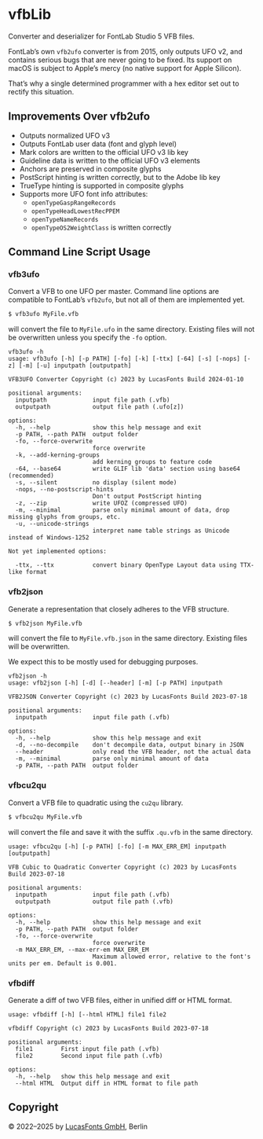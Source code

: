 # vfbLib

Converter and deserializer for FontLab Studio 5 VFB files.

FontLab’s own `vfb2ufo` converter is from 2015, only outputs UFO v2, and
contains serious bugs that are never going to be fixed. Its support on macOS is
subject to Apple’s mercy (no native support for Apple Silicon).

That’s why a single determined programmer with a hex editor set out to rectify
this situation.


## Improvements Over vfb2ufo

- Outputs normalized UFO v3
- Outputs FontLab user data (font and glyph level)
- Mark colors are written to the official UFO v3 lib key
- Guideline data is written to the official UFO v3 elements
- Anchors are preserved in composite glyphs
- PostScript hinting is written correctly, but to the Adobe lib key
- TrueType hinting is supported in composite glyphs
- Supports more UFO font info attributes:
  - `openTypeGaspRangeRecords`
  - `openTypeHeadLowestRecPPEM`
  - `openTypeNameRecords`
  - `openTypeOS2WeightClass` is written correctly


## Command Line Script Usage

### vfb3ufo

Convert a VFB to one UFO per master. Command line options are compatible to
FontLab’s `vfb2ufo`, but not all of them are implemented yet.

```bash
$ vfb3ufo MyFile.vfb
```

will convert the file to `MyFile.ufo` in the same directory. Existing files will
not be overwritten unless you specify the `-fo` option.

```
vfb3ufo -h
usage: vfb3ufo [-h] [-p PATH] [-fo] [-k] [-ttx] [-64] [-s] [-nops] [-z] [-m] [-u] inputpath [outputpath]

VFB3UFO Converter Copyright (c) 2023 by LucasFonts Build 2024-01-10

positional arguments:
  inputpath             input file path (.vfb)
  outputpath            output file path (.ufo[z])

options:
  -h, --help            show this help message and exit
  -p PATH, --path PATH  output folder
  -fo, --force-overwrite
                        force overwrite
  -k, --add-kerning-groups
                        add kerning groups to feature code
  -64, --base64         write GLIF lib 'data' section using base64 (recommended)
  -s, --silent          no display (silent mode)
  -nops, --no-postscript-hints
                        Don't output PostScript hinting
  -z, --zip             write UFOZ (compressed UFO)
  -m, --minimal         parse only minimal amount of data, drop missing glyphs from groups, etc.
  -u, --unicode-strings
                        interpret name table strings as Unicode instead of Windows-1252

Not yet implemented options:

  -ttx, --ttx           convert binary OpenType Layout data using TTX-like format
```


### vfb2json

Generate a representation that closely adheres to the VFB structure.

```bash
$ vfb2json MyFile.vfb
```

will convert the file to `MyFile.vfb.json` in the same directory. Existing files will be overwritten.

We expect this to be mostly used for debugging purposes.

```
vfb2json -h
usage: vfb2json [-h] [-d] [--header] [-m] [-p PATH] inputpath

VFB2JSON Converter Copyright (c) 2023 by LucasFonts Build 2023-07-18

positional arguments:
  inputpath             input file path (.vfb)

options:
  -h, --help            show this help message and exit
  -d, --no-decompile    don't decompile data, output binary in JSON
  --header              only read the VFB header, not the actual data
  -m, --minimal         parse only minimal amount of data
  -p PATH, --path PATH  output folder
```


### vfbcu2qu

Convert a VFB file to quadratic using the `cu2qu` library.

```bash
$ vfbcu2qu MyFile.vfb
```

will convert the file and save it with the suffix `.qu.vfb` in the same directory.

```
usage: vfbcu2qu [-h] [-p PATH] [-fo] [-m MAX_ERR_EM] inputpath [outputpath]

VFB Cubic to Quadratic Converter Copyright (c) 2023 by LucasFonts Build 2023-07-18

positional arguments:
  inputpath             input file path (.vfb)
  outputpath            output file path (.vfb)

options:
  -h, --help            show this help message and exit
  -p PATH, --path PATH  output folder
  -fo, --force-overwrite
                        force overwrite
  -m MAX_ERR_EM, --max-err-em MAX_ERR_EM
                        Maximum allowed error, relative to the font's units per em. Default is 0.001.
```


### vfbdiff

Generate a diff of two VFB files, either in unified diff or HTML format.

```
usage: vfbdiff [-h] [--html HTML] file1 file2

vfbdiff Copyright (c) 2023 by LucasFonts Build 2023-07-18

positional arguments:
  file1        First input file path (.vfb)
  file2        Second input file path (.vfb)

options:
  -h, --help   show this help message and exit
  --html HTML  Output diff in HTML format to file path
```

## Copyright

© 2022–2025 by [LucasFonts GmbH](https://www.lucasfonts.com/), Berlin
